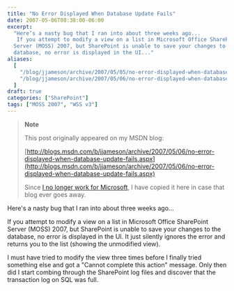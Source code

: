 ```yaml
---
title: "No Error Displayed When Database Update Fails"
date: 2007-05-06T08:38:00-06:00
excerpt:
  "Here’s a nasty bug that I ran into about three weeks ago... 
   If you attempt to modify a view on a list in Microsoft Office SharePoint
  Server (MOSS) 2007, but SharePoint is unable to save your changes to the
  database, no error is displayed in the UI..."
aliases:
  [
    "/blog/jjameson/archive/2007/05/05/no-error-displayed-when-database-update-fails.aspx",
    "/blog/jjameson/archive/2007/05/06/no-error-displayed-when-database-update-fails.aspx",
  ]
draft: true
categories: ["SharePoint"]
tags: ["MOSS 2007", "WSS v3"]
---
```


> **Note**
>
> This post originally appeared on my MSDN blog:
>
> [http://blogs.msdn.com/b/jjameson/archive/2007/05/06/no-error-displayed-when-database-update-fails.aspx](http://blogs.msdn.com/b/jjameson/archive/2007/05/06/no-error-displayed-when-database-update-fails.aspx)
>
> Since
> [I no longer work for Microsoft](/blog/jjameson/2011/09/02/last-day-with-microsoft),
> I have copied it here in case that blog ever goes away.

Here's a nasty bug that I ran into about three weeks ago...

If you attempt to modify a view on a list in Microsoft Office SharePoint Server
(MOSS) 2007, but SharePoint is unable to save your changes to the database, no
error is displayed in the UI. It just silently ignores the error and returns you
to the list (showing the unmodified view).

I must have tried to modify the view three times before I finally tried
something else and got a "Cannot complete this action" message. Only then did I
start combing through the SharePoint log files and discover that the transaction
log on SQL was full.
